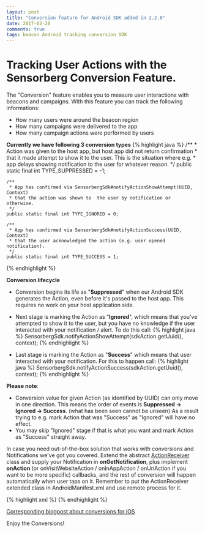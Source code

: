 ```yaml
---
layout: post
title: "Conversion feature for Android SDK added in 2.2.0"
date: 2017-02-20
comments: true
tags: beacon Android tracking conversion SDK
---
```


# Tracking User Actions with the Sensorberg Conversion Feature.

The "Conversion" feature enables you to measure user interactions with beacons and campaigns.
With this feature you can track the following informations:

- How many users were around the beacon region
- How many campaigns were delivered to the app
- How many campaign actions were performed by users

<!--more-->

**Currently we have following 3 conversion types**
{% highlight java %}
    /**
     * Action was given to the host app, but host app did not return confirmation
     * that it made attempt to show it to the user. This is the situation where e.g.
     * app delays showing notification to the user for whatever reason.
     */
    public static final int TYPE_SUPPRESSED = -1;

    /**
     * App has confirmed via SensorbergSdk#notifyActionShowAttempt(UUID, Context)
     * that the action was shown to  the user by notification or otherwise.
     */
    public static final int TYPE_IGNORED = 0;

    /**
     * App has confirmed via SensorbergSdk#notifyActionSuccess(UUID, Context)
     * that the user acknowledged the action (e.g. user opened notification).
     */
    public static final int TYPE_SUCCESS = 1;
{% endhighlight %}

**Conversion lifecycle**

- Conversion begins its life as "**Suppressed**" when our Android SDK generates the Action,
even before it's passed to the host app. This requires no work on your host application side.

- Next stage is marking the Action as "**Ignored**", which means that you've attempted to show it to the user,
but you have no knowledge if the user interacted with your notification / alert.
To do this call:
{% highlight java %}
  SensorbergSdk.notifyActionShowAttempt(sdkAction.getUuid(), context);
{% endhighlight %}

- Last stage is marking the Action as "**Success**" which means that user interacted with your notification.
For this to happen call:
{% highlight java %}
  SensorbergSdk.notifyActionSuccess(sdkAction.getUuid(), context);
{% endhighlight %}

**Please note**:

 - Conversion value for given Action (as identified by UUID) can only move in one direction.
    This means the order of events is **Suppressed -> Ignored -> Success**. (what has been seen cannot be unseen)
    As a result trying to e.g. mark Action that was "Success" as "Ignored" will have no effect.
 - You may skip "Ignored" stage if that is what you want and mark Action as "Success" straight away.

In case you need out-of-the-box solution that works with conversions and Notifications we've got you covered.
Extend the abstract [ActionReceiver](https://github.com/sensorberg-dev/android-sdk/blob/master/android-sdk/src/main/java/com/sensorberg/ActionReceiver.java "ActionReceiver") class and supply your Notification in **onGetNotification**, plus implement
**onAction** (or onVisitWebsiteAction / onInAppAction / onUriAction if you want to be more specific) callbacks,
and the rest of conversion will happen automatically when user taps on it. Remember to put the ActionReceiver extended class in AndroidManifest.xml and use remote process for it.

{% highlight xml %}
<receiver
    android:name=".receivers.MyActionReceiver"
    android:exported="false"
    android:process=".sensorberg">
    <intent-filter>
        <action android:name="com.sensorberg.android.PRESENT_ACTION"/>
        <action android:name="com.sensorberg.android.CONVERSION_SUCCESS"/>
        <action android:name="com.sensorberg.android.CONVERSION_DELETE"/>
    </intent-filter>
</receiver>
{% endhighlight %}

[Corresponding blogpost about conversions for iOS](https://developer.sensorberg.com/2016/06/New-conversion-feature-in-iOS-SDK/ "Corresponding blogpost about conversions for iOS")

Enjoy the Conversions!
